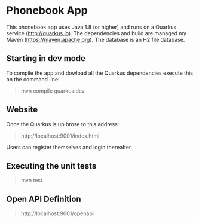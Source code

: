 # Phonebook App
This phonebook app uses Java 1.8 (or higher) and runs on a Quarkus service (http://quarkus.io). The dependencies and build are managed my Maven (https://maven.apache.org). The database is an H2 file database.

## Starting in dev mode
To compile the app and dowload all the Quarkus dependencies execute this on the command line:
> mvn compile quarkus:dev

## Website
Once the Quarkus is up brose to this address:
> http://localhost:9001/index.html

Users can register themselves and login thereafter.

## Executing the unit tests
> mvn test

## Open API Definition
> http://localhost:9001/openapi
